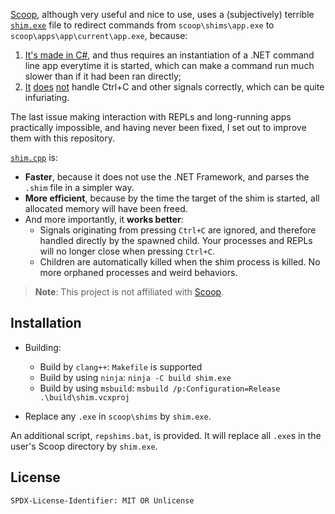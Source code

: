 [Scoop](https://github.com/lukesampson/scoop), although very useful and nice to use,
uses a (subjectively) terrible [`shim.exe`](https://github.com/lukesampson/scoop/blob/master/supporting/shimexe/shim.cs)
file to redirect commands from `scoop\shims\app.exe` to `scoop\apps\app\current\app.exe`, because:
1. [It's made in C#](https://github.com/lukesampson/scoop/tree/master/supporting/shimexe),
   and thus requires an instantiation of a .NET command line app everytime it is started,
   which can make a command run much slower than if it had been ran directly;
2. [It](https://github.com/lukesampson/scoop/issues/2339) [does](https://github.com/lukesampson/scoop/issues/1896)
   [not](https://github.com/felixse/FluentTerminal/issues/221) handle Ctrl+C and other
   signals correctly, which can be quite infuriating.

The last issue making interaction with REPLs and long-running apps practically impossible,
and having never been fixed, I set out to improve them with this repository.

[`shim.cpp`](./shim.cpp) is:
- **Faster**, because it does not use the .NET Framework, and parses the `.shim` file in a simpler way.
- **More efficient**, because by the time the target of the shim is started, all allocated memory will have been freed.
- And more importantly, it **works better**:
  - Signals originating from pressing `Ctrl+C` are ignored, and therefore handled directly by the spawned child.
    Your processes and REPLs will no longer close when pressing `Ctrl+C`.
  - Children are automatically killed when the shim process is killed. No more orphaned processes and weird behaviors.

> **Note**: This project is not affiliated with [Scoop](https://github.com/lukesampson/scoop).

## Installation

- Building:
  - Build by `clang++`: `Makefile` is supported
  - Build by using `ninja`: `ninja -C build shim.exe`
  - Build by using `msbuild`: `msbuild /p:Configuration=Release .\build\shim.vcxproj`

- Replace any `.exe` in `scoop\shims` by `shim.exe`.

An additional script, `repshims.bat`, is provided. It will replace all `.exe`s in the user's Scoop directory
by `shim.exe`.


## License

`SPDX-License-Identifier: MIT OR Unlicense`
